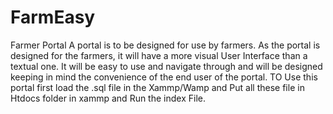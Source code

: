 # FarmEasy
Farmer Portal
A portal is to be designed for use by farmers. As the portal is designed for the farmers, it will have a more visual User Interface than a textual one. It will be easy to use and navigate through and will be designed keeping in mind the convenience of the end user of the portal. 
                        TO Use this portal first load the .sql file in the Xammp/Wamp and Put all these file in Htdocs folder in xammp and Run the index File.
